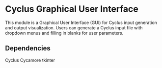# Cyclus Graphical User Interface


This module is a Graphical User Interface (GUI) for Cyclus input generation
and output visualization. Users can generate a Cyclus input file with
dropdown menus and filling in blanks for user parameters.

## Dependencies
Cyclus
Cycamore
tkinter